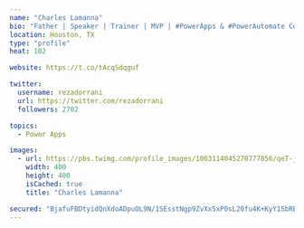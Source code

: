 ```yaml
---
name: "Charles Lamanna"
bio: "Father | Speaker | Trainer | MVP | #PowerApps & #PowerAutomate Community Super User | YouTuber Right-pointing triangle http://youtube.com/c/rezadorrani | Learn - Share - Clockwise rightwards and leftwards open circle arrows"
location: Houston, TX
type: "profile"
heat: 102

website: https://t.co/tAcqSdqguf

twitter:
  username: rezadorrani
  url: https://twitter.com/rezadorrani
  followers: 2702

topics:
  - Power Apps

images:
  - url: https://pbs.twimg.com/profile_images/1063114045270777856/qeT-jpWr_400x400.jpg
    width: 400
    height: 400
    isCached: true
    title: "Charles Lamanna"

secured: "BjafuFBDtyidQnXdoADpuOL9N/1SEsstNgp9ZvXx5xP0sL20fu4K+KyY1SbRBJJnNVZ3rXgIKIRXubR7XuahlrgKql2MFxGQKDRZGjbinzY7ITZ4PPgo2vL+AgN6Io7yvidDXDEkpyVBiniJy0qvtMnsoN8y0HDc092n43M6rbpaeFmf0+SLIUYARs1/twMcZV2sYRV0WUdU+KxoX211ikNHXGv+7wcaiD40CI+vK+F47k6N6vdA9cxsdOnXx9wqfYkj/v7JCPgRkpkTAMqO2uH8M8qCNAwpAC9aAf3hbHIAY3DhXkbcbNf6QlG2SbRoR9hbYiY8/nQjLNN/vvTtdNrpHVSigo1MznaPbM9hBJGmG7fQcrXu6JjZtiezW2DN0WqrwhJs6Vj7dK9lEOJaupMYowv7bW+lo6rqOkO5x4E=;W7zUIblM9FTUfmQS1ufptA=="
---
```


